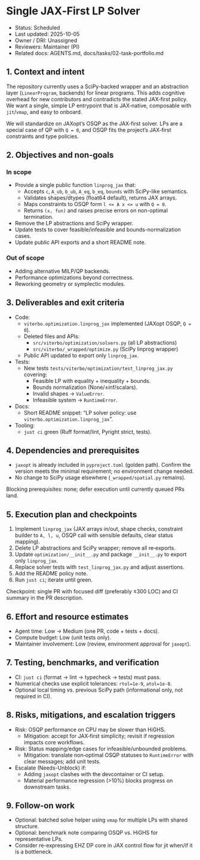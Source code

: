 # Single JAX‑First LP Solver

- Status: Scheduled
- Last updated: 2025-10-05
- Owner / DRI: Unassigned
- Reviewers: Maintainer (PI)
- Related docs: AGENTS.md, docs/tasks/02-task-portfolio.md

## 1. Context and intent

The repository currently uses a SciPy-backed wrapper and an abstraction layer (`LinearProgram`,
backends) for linear programs. This adds cognitive overhead for new contributors and contradicts the
stated JAX‑first policy. We want a single, simple LP entrypoint that is JAX‑native, composable with
`jit`/`vmap`, and easy to onboard.

We will standardize on JAXopt’s OSQP as the JAX‑first solver. LPs are a special case of QP with
`Q = 0`, and OSQP fits the project’s JAX‑first constraints and type policies.

## 2. Objectives and non-goals

### In scope

- Provide a single public function `linprog_jax` that:
  - Accepts `c`, `A_ub`, `b_ub`, `A_eq`, `b_eq`, `bounds` with SciPy-like semantics.
  - Validates shapes/dtypes (float64 default), returns JAX arrays.
  - Maps constraints to OSQP form `l <= A x <= u` with `Q = 0`.
  - Returns `(x, fun)` and raises precise errors on non-optimal termination.
- Remove the LP abstractions and SciPy wrapper.
- Update tests to cover feasible/infeasible and bounds-normalization cases.
- Update public API exports and a short README note.

### Out of scope

- Adding alternative MILP/QP backends.
- Performance optimizations beyond correctness.
- Reworking geometry or symplectic modules.

## 3. Deliverables and exit criteria

- Code:
  - `viterbo.optimization.linprog_jax` implemented (JAXopt OSQP, `Q = 0`).
  - Deleted files and APIs:
    - `src/viterbo/optimization/solvers.py` (all LP abstractions)
    - `src/viterbo/_wrapped/optimize.py` (SciPy linprog wrapper)
  - Public API updated to export only `linprog_jax`.
- Tests:
  - New tests `tests/viterbo/optimization/test_linprog_jax.py` covering:
    - Feasible LP with equality + inequality + bounds.
    - Bounds normalization (None/±inf/scalars).
    - Invalid shapes → `ValueError`.
    - Infeasible system → `RuntimeError`.
- Docs:
  - Short README snippet: “LP solver policy: use `viterbo.optimization.linprog_jax`”.
- Tooling:
  - `just ci` green (Ruff format/lint, Pyright strict, tests).

## 4. Dependencies and prerequisites

- `jaxopt` is already included in `pyproject.toml` (golden path). Confirm the version meets the
  minimal requirement; no environment change needed.
- No change to SciPy usage elsewhere (`_wrapped/spatial.py` remains).

Blocking prerequisites: none; defer execution until currently queued PRs land.

## 5. Execution plan and checkpoints

1. Implement `linprog_jax` (JAX arrays in/out, shape checks, constraint builder to `A, l, u`, OSQP
   call with sensible defaults, clear status mapping).
1. Delete LP abstractions and SciPy wrapper; remove all re‑exports.
1. Update `optimization/__init__.py` and package `__init__.py` to export only `linprog_jax`.
1. Replace solver tests with `test_linprog_jax.py` and adjust assertions.
1. Add the README policy note.
1. Run `just ci`; iterate until green.

Checkpoint: single PR with focused diff (preferably ≤300 LOC) and CI summary in the PR description.

## 6. Effort and resource estimates

- Agent time: Low → Medium (one PR, code + tests + docs).
- Compute budget: Low (unit tests only).
- Maintainer involvement: Low (review, environment approval for `jaxopt`).

## 7. Testing, benchmarks, and verification

- CI: `just ci` (format → lint → typecheck → tests) must pass.
- Numerical checks use explicit tolerances: `rtol=1e-9`, `atol=1e-8`.
- Optional local timing vs. previous SciPy path (informational only, not required in CI).

## 8. Risks, mitigations, and escalation triggers

- Risk: OSQP performance on CPU may be slower than HiGHS.
  - Mitigation: accept for JAX‑first simplicity; revisit if regression impacts core workflows.
- Risk: Status mapping/edge cases for infeasible/unbounded problems.
  - Mitigation: translate non‑optimal OSQP statuses to `RuntimeError` with clear messages; add unit
    tests.
- Escalate (Needs-Unblock) if:
  - Adding `jaxopt` clashes with the devcontainer or CI setup.
  - Material performance regression (>10%) blocks progress on downstream tasks.

## 9. Follow-on work

- Optional: batched solve helper using `vmap` for multiple LPs with shared structure.
- Optional: benchmark note comparing OSQP vs. HiGHS for representative LPs.
- Consider re-expressing EHZ DP core in JAX control flow for jit when/if it is a bottleneck.
